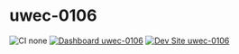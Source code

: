 # uwec-0106

![CI none](https://img.shields.io/badge/ci-none-orange.svg)
[![Dashboard uwec-0106](https://img.shields.io/badge/dashboard-uwec_0106-yellow.svg)](https://dashboard.pantheon.io/sites/62fb9ebf-f59e-40cb-8f4d-07eb51de55a6#dev/code)
[![Dev Site uwec-0106](https://img.shields.io/badge/site-uwec_0106-blue.svg)](http://dev-uwec-0106.pantheonsite.io/)